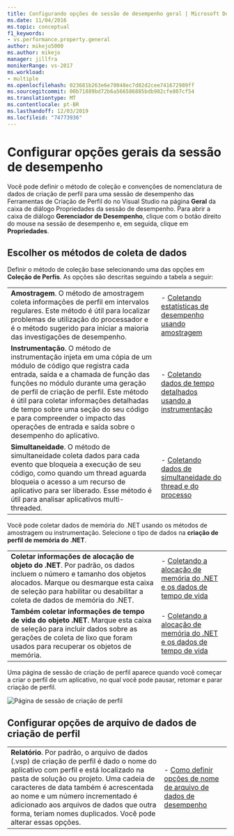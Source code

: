 ```yaml
---
title: Configurando opções de sessão de desempenho geral | Microsoft Docs
ms.date: 11/04/2016
ms.topic: conceptual
f1_keywords:
- vs.performance.property.general
author: mikejo5000
ms.author: mikejo
manager: jillfra
monikerRange: vs-2017
ms.workload:
- multiple
ms.openlocfilehash: 023681b263e6e70048ec7d82d2cee741672989ff
ms.sourcegitcommit: 00b71889bd72b6a566586885bdb982cfe807cf54
ms.translationtype: MT
ms.contentlocale: pt-BR
ms.lasthandoff: 12/03/2019
ms.locfileid: "74773936"
---
```

# <a name="set-general-performance-session-options"></a>Configurar opções gerais da sessão de desempenho

Você pode definir o método de coleção e convenções de nomenclatura de dados de criação de perfil para uma sessão de desempenho das Ferramentas de Criação de Perfil do no Visual Studio na página **Geral** da caixa de diálogo Propriedades da sessão de desempenho. Para abrir a caixa de diálogo **Gerenciador de Desempenho**, clique com o botão direito do mouse na sessão de desempenho e, em seguida, clique em **Propriedades**.

## <a name="choosing-data-collection-methods"></a>Escolher os métodos de coleta de dados

Definir o método de coleção base selecionando uma das opções em **Coleção de Perfis**. As opções são descritas seguindo a tabela a seguir:

|||
|-|-|
|**Amostragem**. O método de amostragem coleta informações de perfil em intervalos regulares. Este método é útil para localizar problemas de utilização do processador e é o método sugerido para iniciar a maioria das investigações de desempenho.|- [Coletando estatísticas de desempenho usando amostragem](../profiling/collecting-performance-statistics-by-using-sampling.md)|
|**Instrumentação**. O método de instrumentação injeta em uma cópia de um módulo de código que registra cada entrada, saída e a chamada de função das funções no módulo durante uma geração de perfil de criação de perfil. Este método é útil para coletar informações detalhadas de tempo sobre uma seção do seu código e para compreender o impacto das operações de entrada e saída sobre o desempenho do aplicativo.|- [Coletando dados de tempo detalhados usando a instrumentação](../profiling/collecting-detailed-timing-data-by-using-instrumentation.md)|
|**Simultaneidade**. O método de simultaneidade coleta dados para cada evento que bloqueia a execução de seu código, como quando um thread aguarda bloqueia o acesso a um recurso de aplicativo para ser liberado. Esse método é útil para analisar aplicativos multi-threaded.|- [Coletando dados de simultaneidade do thread e do processo](../profiling/collecting-thread-and-process-concurrency-data.md)|

 Você pode coletar dados de memória do .NET usando os métodos de amostragem ou instrumentação. Selecione o tipo de dados na **criação de perfil de memória do .NET**.

|||
|-|-|
|**Coletar informações de alocação de objeto do .NET**. Por padrão, os dados incluem o número e tamanho dos objetos alocados. Marque ou desmarque esta caixa de seleção para habilitar ou desabilitar a coleta de dados de memória do .NET. |- [Coletando a alocação de memória do .NET e os dados de tempo de vida](../profiling/collecting-dotnet-memory-allocation-and-lifetime-data.md)|
|**Também coletar informações de tempo de vida do objeto .NET**. Marque esta caixa de seleção para incluir dados sobre as gerações de coleta de lixo que foram usados para recuperar os objetos de memória.|- [Coletando a alocação de memória do .NET e os dados de tempo de vida](../profiling/collecting-dotnet-memory-allocation-and-lifetime-data.md) |

 Uma página de sessão de criação de perfil aparece quando você começar a criar o perfil de um aplicativo, no qual você pode pausar, retomar e parar criação de perfil.

 ![Página de sessão de criação de perfil](../profiling/media/prof_profilingsessionpage.png "PROF_ProfilingSessionPage")

## <a name="set-profiling-data-file-options"></a>Configurar opções de arquivo de dados de criação de perfil

|||
|-|-|
|**Relatório**. Por padrão, o arquivo de dados (.vsp) de criação de perfil é dado o nome do aplicativo com perfil e está localizado na pasta de solução ou projeto. Uma cadeia de caracteres de data também é acrescentada ao nome e um número incrementado é adicionado aos arquivos de dados que outra forma, teriam nomes duplicados. Você pode alterar essas opções.|- [Como definir opções de nome de arquivo de dados de desempenho](../profiling/how-to-set-performance-data-file-name-options.md)|
